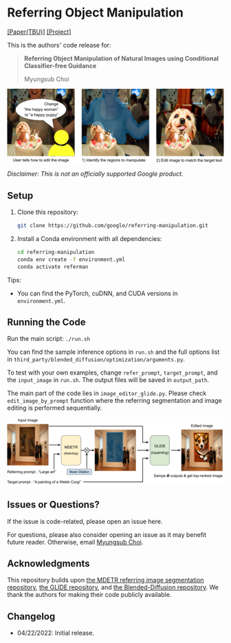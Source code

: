 # Referring Object Manipulation

[[Paper(TBU)]](https://myungsub.github.io/)
[[Project]](https://myungsub.github.io/)


This is the authors' code release for:
> **Referring Object Manipulation of Natural Images using Conditional Classifier-free Guidance**
> 
> Myungsub Choi

![teaser-image](assets/teaser.png)

*Disclaimer: This is not an officially supported Google product.*


## Setup

1. Clone this repository:
    ```bash
    git clone https://github.com/google/referring-manipulation.git
    ```

1. Install a Conda environment with all dependencies:
    ```bash
    cd referring-manipulation
    conda env create -f environment.yml
    conda activate referman
    ```

Tips:
* You can find the PyTorch, cuDNN, and CUDA versions in `environment.yml`.


## Running the Code

Run the main script: `./run.sh`

You can find the sample inference options in `run.sh` and the full options list in `third_party/blended_diffusion/optimization/arguments.py`.

To test with your own examples, change `refer_prompt`, `target_prompt`, and the
`input_image` in `run.sh`. The output files will be saved in `output_path`.

The main part of the code lies in `image_editor_glide.py`. Please check `edit_image_by_prompt` function where the referring segmentation and image editing is performed sequentially.

![architecture](assets/arch_overview.png)


## Issues or Questions?

If the issue is code-related, please open an issue here.

For questions, please also consider opening an issue as it may benefit future
reader. Otherwise, email [Myungsub Choi](https://myungsub.github.io).


## Acknowledgments

This repository builds upon
[the MDETR referring image segmentation repository](https://github.com/ashkamath/mdetr),
[the GLIDE repository](https://github.com/openai/glide-text2im), and
[the Blended-Diffusion repository](https://github.com/omriav/blended-diffusion).
We thank the authors for making their code publicly available.


## Changelog

* 04/22/2022: Initial release.
